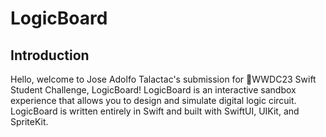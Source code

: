 # LogicBoard
## Introduction

Hello, welcome to Jose Adolfo Talactac's submission for WWDC23 Swift Student Challenge, LogicBoard! LogicBoard is an interactive sandbox experience that allows you to design and simulate digital logic circuit. LogicBoard is written entirely in Swift and built with SwiftUI, UIKit, and SpriteKit.
